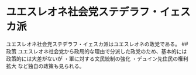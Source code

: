 # ユエスレオネ社会党ステデラフ・イェスカ派
ユエスレオネ社会党ステデラフ・イェスカ派はユエスレオネの政党である。
##政策
ユエスレオネ社会党から政局的な理由で分派した政党のため、基本的には政策的には大差がないが
・軍に対する文民統制の強化
・デュイン先住民の権利拡大
など独自の政策も見られる。
